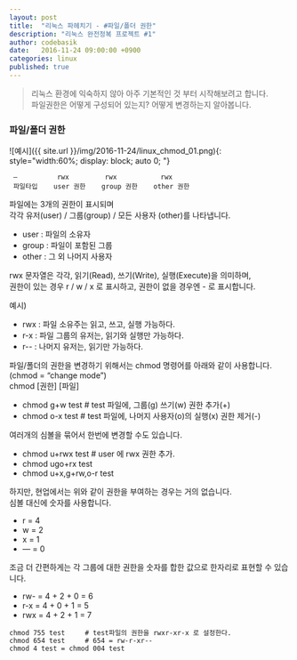 ```yaml
---
layout: post
title:  "리눅스 파헤치기 - #파일/폴더 권한"
description: "리눅스 완전정복 프로젝트 #1"
author: codebasik
date:   2016-11-24 09:00:00 +0900
categories: linux
published: true
---
```


>리눅스 환경에 익숙하지 않아 아주 기본적인 것 부터 시작해보려고 합니다.<br/>
 파일권한은 어떻게 구성되어 있는지? 어떻게 변경하는지 알아봅니다. 

### 파일/폴더 권한

![예시]({{ site.url }}/img/2016-11-24/linux_chmod_01.png){: style="width:60%; display: block; auto 0; "}

```
 —          rwx         rwx           rwx
 파일타입    user 권한    group 권한    other 권한
```
파일에는 3개의 권한이 표시되며<br/>
각각 유저(user)  / 그룹(group) / 모든 사용자 (other)를 나타냅니다.
* user : 파일의 소유자
* group : 파일이 포함된 그룹
* other : 그 외 나머지 사용자

rwx 문자열은 각각, 읽기(Read), 쓰기(Write), 실행(Execute)을 의미하며,<br/>
권한이 있는 경우 r / w / x 로 표시하고, 권한이 없을 경우엔 - 로 표시합니다.

예시)
* rwx : 파일 소유주는 읽고, 쓰고, 실행 가능하다.
* r-x : 파일 그룹의 유저는, 읽기와 실행만 가능하다.
* r-- : 나머지 유저는, 읽기만 가능하다.	

파일/폴더의 권한을 변경하기 위해서는 chmod 명령어를 아래와 같이 사용합니다. (chmod = “change mode”)<br/>
chmod [권한] [파일]
* chmod g+w test      # test 파일에, 그룹(g) 쓰기(w) 권한 추가(+) 
* chmod o-x test      # test 파일에, 나머지 사용자(o)의 실행(x) 권한 제거(-)

여러개의 심볼을 묶어서 한번에 변경할 수도 있습니다. 
* chmod u+rwx test    # user 에 rwx 권한 추가.
* chmod ugo+rx test    
* chmod u+x,g+rw,o-r test

하지만, 현업에서는 위와 같이 권한을 부여하는 경우는 거의 없습니다.<br/>
심볼 대신에 숫자를 사용합니다.
* r = 4
* w = 2
* x = 1 
* — = 0 

조금 더 간편하게는 각 그룹에 대한 권한을 숫자를 합한 값으로 한자리로 표현할 수 있습니다.<br/>
*  rw- = 4 + 2 + 0 = 6
*  r-x = 4  + 0 + 1 = 5
*  rwx = 4 + 2 + 1 = 7

```
chmod 755 test     # test파일의 권한을 rwxr-xr-x 로 설정한다.
chmod 654 test     # 654 = rw-r-xr--
chmod 4 test = chmod 004 test
```


